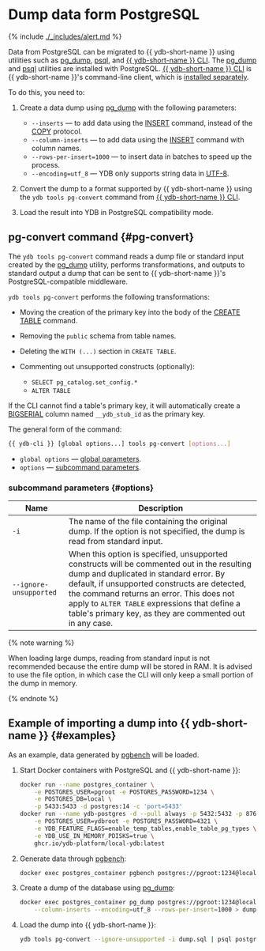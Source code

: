 # Dump data form PostgreSQL

{% include [./_includes/alert.md](./_includes/alert_preview.md) %}

Data from PostgreSQL can be migrated to {{ ydb-short-name }} using utilities such as [pg_dump](https://www.postgresql.org/docs/current/app-pgdump.html), [psql](https://www.postgresql.org/docs/current/app-psql.html), and [{{ ydb-short-name }} CLI](../reference/ydb-cli/index.md). The [pg_dump](https://www.postgresql.org/docs/current/app-pgdump.html) and [psql](https://www.postgresql.org/docs/current/app-psql.html) utilities are installed with PostgreSQL. [{{ ydb-short-name }} CLI](../reference/ydb-cli/index.md) is {{ ydb-short-name }}'s command-line client, which is [installed separately](../reference/ydb-cli/install.md).

To do this, you need to:

1. Create a data dump using [pg_dump](https://www.postgresql.org/docs/current/app-pgdump.html) with the following parameters:

    * `--inserts` — to add data using the [INSERT](./statements/insert_into.md) command, instead of the [COPY](https://www.postgresql.org/docs/current/sql-copy.html) protocol.
    * `--column-inserts` — to add data using the [INSERT](./statements/insert_into.md) command with column names.
    * `--rows-per-insert=1000` — to insert data in batches to speed up the process.
    * `--encoding=utf_8` — YDB only supports string data in [UTF-8](https://en.wikipedia.org/wiki/UTF-8).

2. Convert the dump to a format supported by {{ ydb-short-name }} using the `ydb tools pg-convert` command from [{{ ydb-short-name }} CLI](../reference/ydb-cli/index.md).
3. Load the result into YDB in PostgreSQL compatibility mode.


## pg-convert command {#pg-convert}

The `ydb tools pg-convert` command reads a dump file or standard input created by the [pg_dump](https://www.postgresql.org/docs/current/app-pgdump.html) utility, performs transformations, and outputs to standard output a dump that can be sent to {{ ydb-short-name }}'s PostgreSQL-compatible middleware.

`ydb tools pg-convert` performs the following transformations:

* Moving the creation of the primary key into the body of the [CREATE TABLE](./statements/create_table.md) command.
* Removing the `public` schema from table names.
* Deleting the `WITH (...)` section in `CREATE TABLE`.
* Commenting out unsupported constructs (optionally):

    * `SELECT pg_catalog.set_config.*`
    * `ALTER TABLE`

If the CLI cannot find a table's primary key, it will automatically create a [BIGSERIAL](https://www.postgresql.org/docs/current/datatype-numeric.html#DATATYPE-SERIAL) column named `__ydb_stub_id` as the primary key.

The general form of the command:

```bash
{{ ydb-cli }} [global options...] tools pg-convert [options...]
```

* `global options` — [global parameters](../reference/ydb-cli/commands/global-options.md).
* `options` — [subcommand parameters](#options).

### subcommand parameters {#options}

| Name                  | Description |
|-----------------------|-------------|
| `-i`                  | The name of the file containing the original dump. If the option is not specified, the dump is read from standard input. |
| `--ignore-unsupported`| When this option is specified, unsupported constructs will be commented out in the resulting dump and duplicated in standard error. By default, if unsupported constructs are detected, the command returns an error. This does not apply to `ALTER TABLE` expressions that define a table's primary key, as they are commented out in any case. |


{% note warning %}

When loading large dumps, reading from standard input is not recommended because the entire dump will be stored in RAM. It is advised to use the file option, in which case the CLI will only keep a small portion of the dump in memory.

{% endnote %}

## Example of importing a dump into {{ ydb-short-name }} {#examples}

As an example, data generated by [pgbench](https://www.postgresql.org/docs/current/pgbench.html) will be loaded.

1. Start Docker containers with PostgreSQL and {{ ydb-short-name }}:

    ```bash
    docker run --name postgres_container \
        -e POSTGRES_USER=pgroot -e POSTGRES_PASSWORD=1234 \
        -e POSTGRES_DB=local \
        -p 5433:5433 -d postgres:14 -c 'port=5433'
    docker run --name ydb-postgres -d --pull always -p 5432:5432 -p 8765:8765 \
        -e POSTGRES_USER=ydbroot -e POSTGRES_PASSWORD=4321 \
        -e YDB_FEATURE_FLAGS=enable_temp_tables,enable_table_pg_types \
        -e YDB_USE_IN_MEMORY_PDISKS=true \
        ghcr.io/ydb-platform/local-ydb:latest
    ```

2. Generate data through [pgbench](https://www.postgresql.org/docs/current/pgbench.html):

    ```bash
    docker exec postgres_container pgbench postgres://pgroot:1234@localhost:5433/local -i
    ```

3. Create a dump of the database using [pg_dump](https://www.postgresql.org/docs/current/app-pgdump.html):

    ```bash
    docker exec postgres_container pg_dump postgres://pgroot:1234@localhost:5433/local --inserts \
        --column-inserts --encoding=utf_8 --rows-per-insert=1000 > dump.sql
    ```

4. Load the dump into {{ ydb-short-name }}:

    ```bash
    ydb tools pg-convert --ignore-unsupported -i dump.sql | psql postgresql://ydbroot:4321@localhost:5432/local
    ```